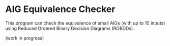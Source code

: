 # AIG Equivalence Checker

This program can check the equivalence of small AIGs (with up to 10 inputs) using Reduced Ordered Binary Decision Diagrams (ROBDDs).

(work in progress)
